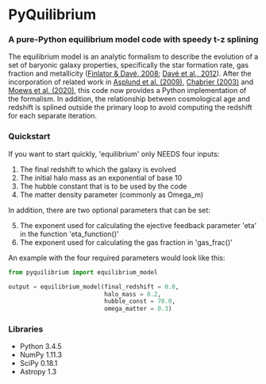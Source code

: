 # PyQuilibrium

### A pure-Python equilibrium model code with speedy t-z splining

The equilibrium model is an analytic formalism to describe the evolution of a set of baryonic galaxy properties, specifically the star formation rate, gas fraction and metallicity ([Finlator & Davé, 2008](https://arxiv.org/abs/0704.3100); [Davé et al., 2012](https://arxiv.org/abs/1108.0426)). After the incorporation of related work in [Asplund et al. (2009)](https://arxiv.org/abs/0909.0948), [Chabrier (2003)](https://arxiv.org/abs/astro-ph/0304382) and [Moews et al. (2020)](https://arxiv.org/abs/2012.05820), this code now provides a Python implementation of the formalism. In addition, the relationship between cosmological age and redshift is splined outside the primary loop to avoid computing the redshift for each separate iteration.

### Quickstart

If you want to start quickly, 'equilibrium' only NEEDS four inputs:

1. The final redshift to which the galaxy is evolved
2. The initial halo mass as an exponential of base 10
3. The hubble constant that is to be used by the code
4. The matter density parameter (commonly as Omega_m)

In addition, there are two optional parameters that can be set:

5. The exponent used for calculating the ejective feedback parameter
    'eta' in the function 'eta_function()'
6. The exponent used for calculating the gas fraction in 'gas_frac()'

An example with the four required parameters would look like this:
    
```python
from pyquilibrium import equilibrium_model

output = equilibrium_model(final_redshift = 0.0,
                           halo_mass = 8.2,
                           hubble_const = 70.0,
                           omega_matter = 0.3)
```

### Libraries

- Python 3.4.5
- NumPy 1.11.3
- SciPy 0.18.1
- Astropy 1.3
